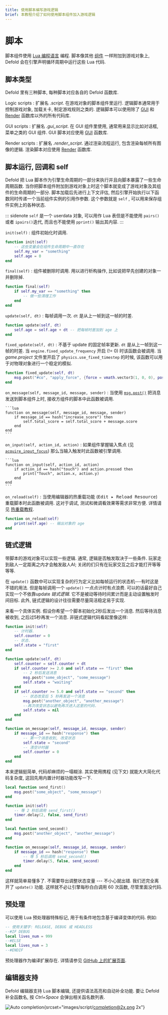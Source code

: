 ```yaml
---
title: 使用脚本编写游戏逻辑
brief: 本教程介绍了如何使用脚本组件加入游戏逻辑
---
```


# 脚本

脚本组件使用 [Lua 编程语言](/manuals/lua) 编程. 脚本像其他 [组件](/manuals/components) 一样附加到游戏对象上, Defold 会在引擎声明循环周期中运行这些 Lua 代码.


## 脚本类型

Defold 里有三种脚本, 每种脚本对应各自的 Defold 函数库.

Logic scripts
: 扩展名 _.script_. 在游戏对象的脚本组件里运行. 逻辑脚本通常用于控制游戏对象, 加载关卡, 制定游戏规则之类的. 逻辑脚本可以使用除了 [GUI](/ref/gui) 和 [Render](/ref/render) 函数库以外的所有代码库.


GUI scripts
: 扩展名 _.gui_script_. 在 GUI 组件里使用, 通常用来显示比如对话框, 菜单之类的 GUI 组件. GUI 脚本对应使用 [GUI](/ref/gui) 函数库.


Render scripts
: 扩展名 _.render_script_. 通过渲染流程运行, 包含渲染每帧所有图像的逻辑. 渲染脚本对应使用 [Render](/ref/render) 函数库.


## 脚本运行, 回调和 self

Defold 把 Lua 脚本作为引擎生命周期的一部分来执行并且向脚本暴露了一些生命周期函数. 当你把脚本组件附加到游戏对象上时这个脚本就变成了游戏对象及其组件的生命周期的一部分. 脚本加载后先进行上下文评估, 然后引擎开始执行以下函数同时传递一个当前组件实例的引用作参数. 这个参数就是 `self` , 可以用来保存组件实例上的各种状态.

::: sidenote
`self` 是一个 userdata 对象, 可以用作 Lua 表但是不能使用 `pairs()` 或者 `ipairs()`迭代, 而且也不能使用 `pprint()` 输出其内容.
:::

`init(self)`
: 组件初始化时调用.

  ```lua
  function init(self)
      -- 这些变量会在组件生命周期中一直存在
      self.my_var = "something"
      self.age = 0
  end
  ```

`final(self)`
: 组件被删除时调用. 用以进行析构操作, 比如说把早先创建的对象一并删除掉.

  ```lua
  function final(self)
      if self.my_var == "something" then
          -- 做一些清理工作
      end
  end
  ```

`update(self, dt)`
: 每帧调用一次. `dt` 是从上一帧到这一帧的时差.

  ```lua
  function update(self, dt)
      self.age = self.age + dt -- 把每帧时差加到 age 上
  end
  ```

`fixed_update(self, dt)`
: 不基于 update 的固定帧率更新. `dt` 是从上一帧到这一帧的时差. 当 `engine.fixed_update_frequency` 开启 (!= 0) 时该函数会被调用. 当 *game.project* 文件里开启了 `physics.use_fixed_timestep` 的时候, 该函数可以用于对物理对象进行一个稳定的模拟.

  ```lua
  function fixed_update(self, dt)
      msg.post("#co", "apply_force", {force = vmath.vector3(1, 0, 0), position = go.get_world_position()})
  end
  ```

`on_message(self, message_id, message, sender)`
: 当使用 [`msg.post()`](/ref/msg#msg.post) 把消息发送到脚本组件上时, 接收方组件的脚本中此函数被调用.

    ```lua
    function on_message(self, message_id, message, sender)
        if message_id == hash("increase_score") then
            self.total_score = self.total_score + message.score
        end
    end
    ```
    
`on_input(self, action_id, action)`
: 如果组件掌握输入焦点 (见 [`acquire_input_focus`](/ref/go/#acquire_input_focus)) 那么当输入触发时此函数被引擎调用.


    ```lua
    function on_input(self, action_id, action)
        if action_id == hash("touch") and action.pressed then
            print("Touch", action.x, action.y)
        end
    end
    ```
    
`on_reload(self)`
: 当使用编辑器的热重载功能 (<kbd>Edit ▸ Reload Resource</kbd>) 重载脚本时此函数被调用. 这对于调试, 测试和微调看效果等需求非常方便. 详情请见 [热重载教程](/manuals/hot-reload).

  ```lua
  function on_reload(self)
      print(self.age) -- 输出对象的 age
  end
  ```


## 链式逻辑

带脚本的游戏对象可以实现一些逻辑. 通常, 逻辑是否触发取决于一些条件. 玩家走到敌人一定距离之内才会触发敌人AI; 关闭的们只有在玩家交互之后才能打开等等等等.

在 `update()` 函数中可以实现复杂的行为定义比如每帧运行的状态机---有时这是不错的用法. 但是每帧调用一个 `update()` 一点点计时有点浪费. 可以的话最好自己实现一个不依靠update _链式逻辑_. 它不是被动等待时间累计而是主动设置触发时间目标. 此外, 链式逻辑的设计往往需要尽量简洁稳定易于实现.

来看一个具体实例. 假设你希望一个脚本初始化2秒后发出一个消息. 然后等待消息被收到, 之后过5秒再发一个消息. 非链式逻辑代码看起里像这样:

```lua
function init(self)
    -- 计时器.
    self.counter = 0
    -- 状态.
    self.state = "first"
end

function update(self, dt)
    self.counter = self.counter + dt
    if self.counter >= 2.0 and self.state == "first" then
        -- 2 秒后发送消息
        msg.post("some_object", "some_message")
        self.state = "waiting"
    end
    if self.counter >= 5.0 and self.state == "second" then
        -- 状态改变后 5 秒再发送一个消息
        msg.post("another_object", "another_message")
        --再次改变状态以避免再次进入这里的代码.
        self.state = nil
    end
end

function on_message(self, message_id, message, sender)
    if message_id == hash("response") then
        -- 第一个消息收到, 改变状态
        self.state = "second"
        -- 清空计时器
        self.counter = 0
    end
end
```

本来逻辑挺简单, 代码却麻烦的一塌糊涂. 其实使用携程 (见下文) 就能大大简化代码复杂度, 这回先用内置计时器功能改写一下.

```lua
local function send_first()
	msg.post("some_object", "some_message")
end

function init(self)
	-- 等 2 秒后调用 send_first()
	timer.delay(2, false, send_first)
end

local function send_second()
	msg.post("another_object", "another_message")
end

function on_message(self, message_id, message, sender)
	if message_id == hash("response") then
		-- 等 5 秒后调用 send_second()
		timer.delay(5, false, send_second)
	end
end
```

这样就简单易懂多了. 不需要导出调整状态变量 --- 不小心就出错. 我们还完全离开了 `update()` 功能. 这样就不必让引擎每秒白白调用 60 次函数, 尽管里面没代码.


## 预处理

可以使用 Lua 预处理器特殊标记, 用于有条件地包含基于编译变体的代码. 例如:

```lua
-- 使用关键字: RELEASE, DEBUG 或 HEADLESS
--#IF DEBUG
local lives_num = 999
--#ELSE 
local lives_num = 3
--#ENDIF
```

预处理器作为编译扩展存在. 详情请参见 [GitHub 上的扩展页面](https://github.com/defold/extension-lua-preprocessor).


## 编辑器支持

Defold 编辑器支持 Lua 脚本编辑, 还提供语法高亮和自动补全功能. 要让 Defold 补全函数名, 按 *Ctrl+Space* 会弹出相关函名数列表.

![Auto completion](images/script/completion.png){srcset="images/script/completion@2x.png 2x"}
